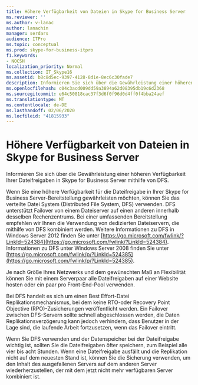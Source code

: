 ```yaml
---
title: Höhere Verfügbarkeit von Dateien in Skype for Business Server
ms.reviewer: ''
ms.author: v-lanac
author: lanachin
manager: serdars
audience: ITPro
ms.topic: conceptual
ms.prod: skype-for-business-itpro
f1.keywords:
- NOCSH
localization_priority: Normal
ms.collection: IT_Skype16
ms.assetid: b8c8d5ec-9397-4128-8d1e-8ec6c30fade7
description: Informieren Sie sich über die Gewährleistung einer höheren Verfügbarkeit Ihrer Dateifreigaben in Skype for Business Server mithilfe von DFS.
ms.openlocfilehash: c04c3acd009dd59a3894a62d08395db19c6d2368
ms.sourcegitcommit: e64c50818cac37f3d6f0f96d0d4ff0f4bba24aef
ms.translationtype: MT
ms.contentlocale: de-DE
ms.lasthandoff: 02/06/2020
ms.locfileid: "41815933"
---
```

# <a name="file-sharing-high-availability-in-skype-for-business-server"></a>Höhere Verfügbarkeit von Dateien in Skype for Business Server
 
Informieren Sie sich über die Gewährleistung einer höheren Verfügbarkeit Ihrer Dateifreigaben in Skype for Business Server mithilfe von DFS.
  
Wenn Sie eine höhere Verfügbarkeit für die Dateifreigabe in Ihrer Skype for Business Server-Bereitstellung gewährleisten möchten, können Sie das verteilte Datei System (Distributed File System, DFS) verwenden. DFS unterstützt Failover von einem Dateiserver auf einen anderen innerhalb desselben Rechenzentrums. Bei einer umfassenden Bereitstellung empfehlen wir Ihnen die Verwendung von dedizierten Dateiservern, die mithilfe von DFS kombiniert werden. Weitere Informationen zu DFS in Windows Server 2012 finden Sie unter [https://go.microsoft.com/fwlink/?LinkId=524384](https://go.microsoft.com/fwlink/?LinkId=524384). Informationen zu DFS unter Windows Server 2008 finden Sie unter [https://go.microsoft.com/fwlink/p/?LinkId=524385](https://go.microsoft.com/fwlink/p/?LinkId=524385).
  
Je nach Größe Ihres Netzwerks und dem gewünschten Maß an Flexibilität können Sie mit einem Serverpaar alle Dateifreigaben auf einer Website hosten oder ein paar pro Front-End-Pool verwenden.
  
Bei DFS handelt es sich um einen Best Effort-Datei Replikationsmechanismus, bei dem keine RTO-oder Recovery Point Objective (RPO)-Zusicherungen veröffentlicht werden. Ein Failover zwischen DFS-Servern sollte schnell abgeschlossen werden, die Daten Replikationsverzögerung kann jedoch verhindern, dass Benutzer in der Lage sind, die laufende Arbeit fortzusetzen, wenn das Failover eintritt.
  
Wenn Sie DFS verwenden und der Datenspeicher bei der Dateifreigabe wichtig ist, sollten Sie die Dateifreigaben öfter speichern, zum Beispiel alle vier bis acht Stunden. Wenn eine Dateifreigabe ausfällt und die Replikation nicht auf dem neuesten Stand ist, können Sie die Sicherung verwenden, um den Inhalt des ausgefallenen Servers auf dem anderen Server wiederherzustellen, der mit dem jetzt nicht mehr verfügbaren Server kombiniert ist.
  

